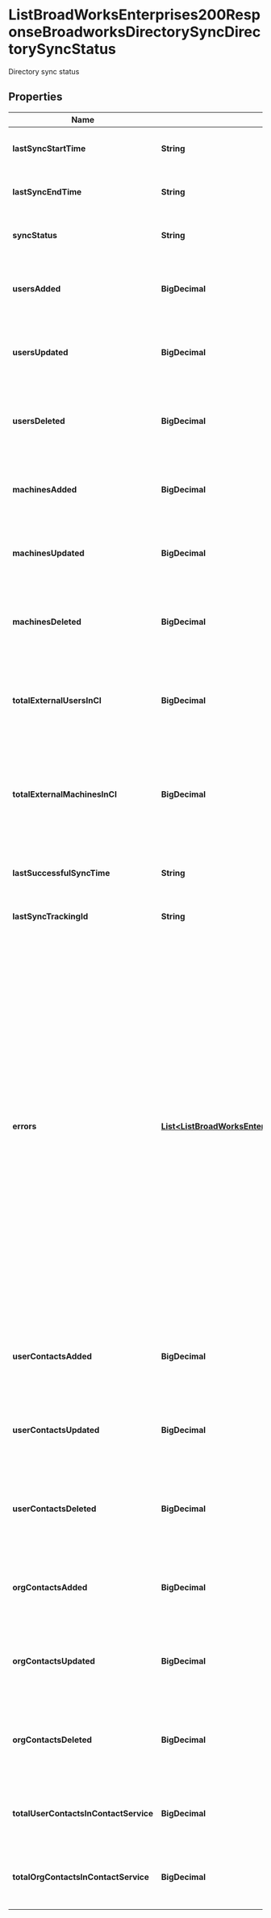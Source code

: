 

# ListBroadWorksEnterprises200ResponseBroadworksDirectorySyncDirectorySyncStatus

Directory sync status

## Properties

| Name | Type | Description | Notes |
|------------ | ------------- | ------------- | -------------|
|**lastSyncStartTime** | **String** | The start date and time of the last sync. |  [optional] |
|**lastSyncEndTime** | **String** | The end date and time of the last sync. |  [optional] |
|**syncStatus** | **String** | The sync status of the enterprise. |  [optional] |
|**usersAdded** | **BigDecimal** | The number of users added to Common Identity (CI) in this sync. |  [optional] |
|**usersUpdated** | **BigDecimal** | The number of users updated in Common Identity (CI) in this sync. |  [optional] |
|**usersDeleted** | **BigDecimal** | The number of users deleted from Common Identity (CI) in this sync. |  [optional] |
|**machinesAdded** | **BigDecimal** | The number of machines added to Common Identity (CI) in this sync. |  [optional] |
|**machinesUpdated** | **BigDecimal** | The number of machines updated in Common Identity (CI) in this sync. |  [optional] |
|**machinesDeleted** | **BigDecimal** | The number of machines deleted from Common Identity (CI) in this sync. |  [optional] |
|**totalExternalUsersInCI** | **BigDecimal** | The number of total external users that have been added to CI across all syncs. |  [optional] |
|**totalExternalMachinesInCI** | **BigDecimal** | The number of total external machines that have been added to Common Identity (CI) across all syncs. |  [optional] |
|**lastSuccessfulSyncTime** | **String** | The date and time of the last successful sync. |  [optional] |
|**lastSyncTrackingId** | **String** | Unique tracking identifier. |  [optional] |
|**errors** | [**List&lt;ListBroadWorksEnterprises200ResponseBroadworksDirectorySyncDirectorySyncStatusErrorsInner&gt;**](ListBroadWorksEnterprises200ResponseBroadworksDirectorySyncDirectorySyncStatusErrorsInner.md) | List of errors that occurred during that last attempt to sync this BroadWorks enterprise. This list captures errors that occurred during *directory sync* of the BroadWorks enterprise, *after* the API has been accepted and 200 OK response returned. Any errors that occur during initial API request validation will be captured directly in error response with appropriate HTTP status code. |  [optional] |
|**userContactsAdded** | **BigDecimal** | The number of user contacts added to Contact service in this sync. |  [optional] |
|**userContactsUpdated** | **BigDecimal** | The number of user contacts updated in Contact service in this sync. |  [optional] |
|**userContactsDeleted** | **BigDecimal** | The number of user contacts deleted from Contact service in this sync. |  [optional] |
|**orgContactsAdded** | **BigDecimal** | The number of org contacts added to Contact service in this sync. |  [optional] |
|**orgContactsUpdated** | **BigDecimal** | The number of org contacts updated in Contact service in this sync. |  [optional] |
|**orgContactsDeleted** | **BigDecimal** | The number of org contacts deleted from Contact service in this sync. |  [optional] |
|**totalUserContactsInContactService** | **BigDecimal** | The total number of user contacts in Contact service. |  [optional] |
|**totalOrgContactsInContactService** | **BigDecimal** | The total number of org contacts in Contact service. |  [optional] |



